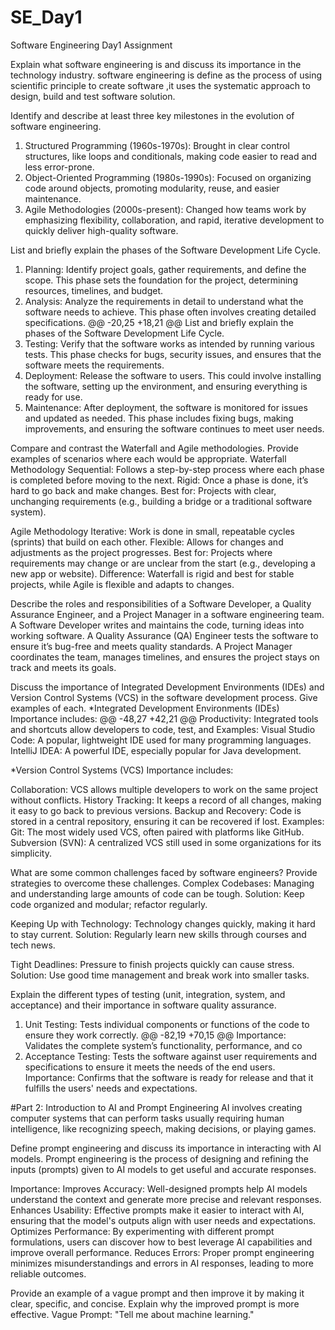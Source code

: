 # SE_Day1
Software Engineering Day1 Assignment

Explain what software engineering is and discuss its importance in the technology industry.
software engineering is define as the process of using scientific principle to create software ,it uses the systematic approach to design, build and test software solution. 

Identify and describe at least three key milestones in the evolution of software engineering.
1. Structured Programming (1960s-1970s): Brought in clear control structures, like loops and conditionals, making code easier to read and less error-prone. 
2. Object-Oriented Programming (1980s-1990s): Focused on organizing code around objects, promoting modularity, reuse, and easier maintenance. 
3. Agile Methodologies (2000s-present): Changed how teams work by emphasizing flexibility, collaboration, and rapid, iterative development to quickly deliver high-quality software. 

List and briefly explain the phases of the Software Development Life Cycle.
1. Planning: Identify project goals, gather requirements, and define the scope. This phase sets the foundation for the project, determining resources, timelines, and budget. 
2. Analysis: Analyze the requirements in detail to understand what the software needs to achieve. This phase often involves creating detailed specifications. 
@@ -20,25 +18,21 @@ List and briefly explain the phases of the Software Development Life Cycle.
5. Testing: Verify that the software works as intended by running various tests. This phase checks for bugs, security issues, and ensures that the software meets the requirements. 
6. Deployment: Release the software to users. This could involve installing the software, setting up the environment, and ensuring everything is ready for use. 
7. Maintenance: After deployment, the software is monitored for issues and updated as needed. This phase includes fixing bugs, making improvements, and ensuring the software continues to meet user needs. 

Compare and contrast the Waterfall and Agile methodologies. Provide examples of scenarios where each would be appropriate.
Waterfall Methodology 
Sequential: Follows a step-by-step process where each phase is completed before moving to the next. 
Rigid: Once a phase is done, it’s hard to go back and make changes. 
Best for: Projects with clear, unchanging requirements (e.g., building a bridge or a traditional software system). 

Agile Methodology 
Iterative: Work is done in small, repeatable cycles (sprints) that build on each other. 
Flexible: Allows for changes and adjustments as the project progresses. 
Best for: Projects where requirements may change or are unclear from the start (e.g., developing a new app or website). 
Difference:
Waterfall is rigid and best for stable projects, while Agile is flexible and adapts to changes. 

Describe the roles and responsibilities of a Software Developer, a Quality Assurance Engineer, and a Project Manager in a software engineering team.
A Software Developer writes and maintains the code, turning ideas into working software. 
A Quality Assurance (QA) Engineer tests the software to ensure it’s bug-free and meets quality standards. 
A Project Manager coordinates the team, manages timelines, and ensures the project stays on track and meets its goals. 

Discuss the importance of Integrated Development Environments (IDEs) and Version Control Systems (VCS) in the software development process. Give examples of each.
*Integrated Development Environments (IDEs) 
Importance includes: 
@@ -48,27 +42,21 @@ Productivity: Integrated tools and shortcuts allow developers to code, test, and
Examples: 
Visual Studio Code: A popular, lightweight IDE used for many programming languages. 
IntelliJ IDEA: A powerful IDE, especially popular for Java development. 

*Version Control Systems (VCS) 
Importance includes: 

Collaboration: VCS allows multiple developers to work on the same project without conflicts. 
History Tracking: It keeps a record of all changes, making it easy to go back to previous versions. 
Backup and Recovery: Code is stored in a central repository, ensuring it can be recovered if lost. 
Examples: 
Git: The most widely used VCS, often paired with platforms like GitHub. 
Subversion (SVN): A centralized VCS still used in some organizations for its simplicity. 

What are some common challenges faced by software engineers? Provide strategies to overcome these challenges.
Complex Codebases: Managing and understanding large amounts of code can be tough. 
Solution: Keep code organized and modular; refactor regularly. 

Keeping Up with Technology: Technology changes quickly, making it hard to stay current. 
Solution: Regularly learn new skills through courses and tech news. 

Tight Deadlines: Pressure to finish projects quickly can cause stress. 
Solution: Use good time management and break work into smaller tasks. 

Explain the different types of testing (unit, integration, system, and acceptance) and their importance in software quality assurance.
1. Unit Testing: 
Tests individual components or functions of the code to ensure they work correctly. 
@@ -82,19 +70,15 @@ Importance: Validates the complete system’s functionality, performance, and co
4. Acceptance Testing: 
Tests the software against user requirements and specifications to ensure it meets the needs of the end users. 
Importance: Confirms that the software is ready for release and that it fulfills the users' needs and expectations. 

#Part 2: Introduction to AI and Prompt Engineering
AI involves creating computer systems that can perform tasks usually requiring human intelligence, like recognizing speech, making decisions, or playing games. 

Define prompt engineering and discuss its importance in interacting with AI models.
Prompt engineering is the process of designing and refining the inputs (prompts) given to AI models to get useful and accurate responses. 

Importance: 
Improves Accuracy: Well-designed prompts help AI models understand the context and generate more precise and relevant responses. 
Enhances Usability: Effective prompts make it easier to interact with AI, ensuring that the model's outputs align with user needs and expectations. 
Optimizes Performance: By experimenting with different prompt formulations, users can discover how to best leverage AI capabilities and improve overall performance. 
Reduces Errors: Proper prompt engineering minimizes misunderstandings and errors in AI responses, leading to more reliable outcomes. 

Provide an example of a vague prompt and then improve it by making it clear, specific, and concise. Explain why the improved prompt is more effective.
Vague Prompt: 
"Tell me about machine learning." 
